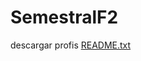 # SemestralF2

descargar profis
[README.txt](https://github.com/hiryonz/SemestralF2/files/12176838/README.txt)
